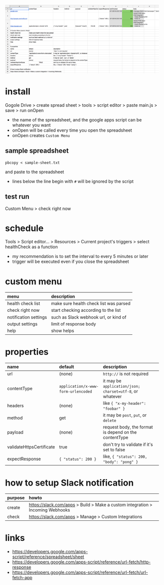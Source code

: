 ![sample-sheet](./images/screenshot1.png)

# install
Gogole Drive > create spread sheet > tools > script editor > paste main.js > save > run onOpen

- the name of the spreadsheet, and the google apps script can be whatever you want
- onOpen will be called every time you open the spreadsheet
- onOpen creates `Custom Menu`

## sample spreadsheet

```
pbcopy < sample-sheet.txt
```

and paste to the spreadsheet

- lines below the line begin with `#` will be ignored by the script

## test run

Custom Menu > check right now

# schedule
Tools > Script editor... > Resources > Current project's triggers > select healthCheck as a function

- my recommendation is to set the interval to every 5 minutes or later
- trigger will be executed even if you close the spreadsheet

# custom menu
|menu|description|
|:--|:--|
|health check list|make sure health check list was parsed|
|check right now|start checking according to the list|
|notification settings|such as Slack webhook url, or kind of|
|output settings|limit of response body|
|help|show helps|

# properties
|name|default|description|
|:--|:--|:--|
|url|(none)|`http://` is not required|
|contentType|`application/x-www-form-urlencoded`|it may be `application/json; charset=utf-8`, or whatever|
|headers|(none)|like `{ "x-my-header": "foobar" }`|
|method|get|it may be `post`, `put`, or `delete`|
|payload|(none)|request body, the format is depend on the contentType|
|validateHttpsCertificate|true|don't try to validate if it's set to false|
|expectResponse|`{ "status": 200 }`|like, `{ "status": 200, "body": "pong" }`|

# how to setup Slack notification
|purpose|howto|
|:--|:--|
|create|https://slack.com/apps > Build > Make a custom integration > Incoming Webhooks|
|check|https://slack.com/apps > Manage > Custom Integrations|

# links
- https://developers.google.com/apps-script/reference/spreadsheet/sheet
- https://developers.google.com/apps-script/reference/url-fetch/http-response
- https://developers.google.com/apps-script/reference/url-fetch/url-fetch-app
